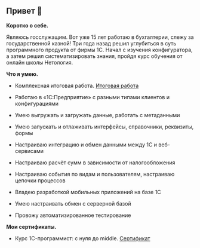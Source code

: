 ## Привет 👋

**Коротко о себе.**

Являюсь госслужащим. Вот уже 15 лет работаю в бухгалтерии, слежу за государственной казной! Три года назад решил углубиться в суть программного продукта от фирмы 1С. Начал с изучения конфигуратора, а затем решил систематизировать знания, пройдя курс обучения от онлайн школы Нетология.

**Что я умею.**

-  Комплексная итоговая работа. [Итоговая работа](https://github.com/NikolayK1604/fonecmid-diplom.git)

-  Работаю в «1С:Предприятие» с разными типами клиентов и конфигурациями

-  Умею выгружать и загружать данные, работать с метаданными

-  Умею запускать и отлаживать интерфейсы, справочники, реквизиты, формы

-  Настраиваю интеграцию и обмен данными между 1C и веб-сервисами

-  Настраиваю расчёт сумм в зависимости от налогообложения

-  Настраиваю события по видам и пользователям, настраиваю цепочки процессов

-  Владею разработкой мобильных приложений на базе 1С

-  Умею настраивать обмен с серверной базой

-  Провожу автоматизированное тестирование

   

**Мои сертификаты.**

-  Курс 1С-программист: с нуля до middle. [Сертификат]([https://github.com/NikolayK1604/fonecmid-diplom.git](https://netology.ru/sharing/cf8438916c1d2fd05f59a37277ff1e11?utm_source=social&utm_campaign=certificate_lms))
 
[ ](https://netology.ru/profile/program/onecmid-48)



